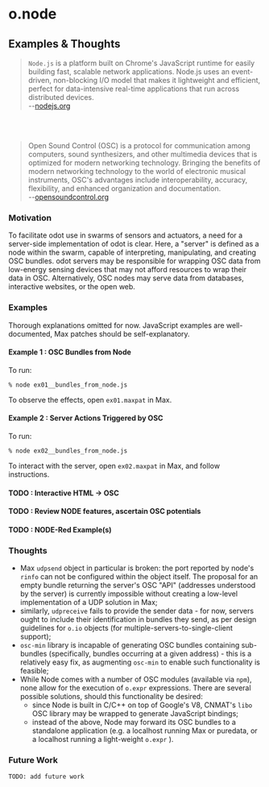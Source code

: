 # o.node
## Examples & Thoughts

> `Node.js` is a platform built on Chrome's JavaScript runtime for easily building fast, scalable network applications. Node.js uses an event-driven, non-blocking I/O model that makes it lightweight and efficient, perfect for data-intensive real-time applications that run across distributed devices.  
--[nodejs.org](http://nodejs.org)  

<br /><br />

> Open Sound Control (OSC) is a protocol for communication among computers, sound synthesizers, and other multimedia devices that is optimized for modern networking technology. Bringing the benefits of modern networking technology to the world of electronic musical instruments, OSC's advantages include interoperability, accuracy, flexibility, and enhanced organization and documentation.  
--[opensoundcontrol.org](http://opensoundcontrol.org/introduction-osc)

### Motivation

To facilitate odot use in swarms of sensors and actuators, a need for a server-side implementation of odot is clear. Here, a "server" is defined as a node within the swarm, capable of interpreting, manipulating, and creating OSC bundles. odot servers may be responsible for wrapping OSC data from low-energy sensing devices that may not afford resources to wrap their data in OSC. Alternatively, OSC nodes may serve data from databases, interactive websites, or the open web.

### Examples

Thorough explanations omitted for now. JavaScript examples are well-documented, Max patches should be self-explanatory.

#### Example 1 : OSC Bundles from Node

To run:
```
% node ex01__bundles_from_node.js
```  
To observe the effects, open `ex01.maxpat` in Max.

#### Example 2 : Server Actions Triggered by OSC

To run:
```
% node ex02__bundles_from_node.js
```  
To interact with the server, open `ex02.maxpat` in Max, and follow instructions.

#### TODO : Interactive HTML -> OSC
#### TODO : Review NODE features, ascertain OSC potentials
#### TODO : NODE-Red Example(s)

### Thoughts

* Max `udpsend` object in particular is broken: the port reported by node's `rinfo` can not be configured within the object itself. The proposal for an empty bundle returning the server's OSC "API" (addresses understood by the server) is currently impossible without creating a low-level implementation of a UDP solution in Max;
* similarly, `udpreceive` fails to provide the sender data - for now, servers ought to include their identification in bundles they send, as per design guidelines for `o.io` objects (for multiple-servers-to-single-client support);
* `osc-min` library is incapable of generating OSC bundles containing sub-bundles (specifically, bundles occurring at a given address) - this is a relatively easy fix, as augmenting `osc-min` to enable such functionality is feasible;
* While Node comes with a number of OSC modules (available via `npm`), none allow for the execution of `o.expr` expressions. There are several possible solutions, should this functionality be desired:
    * since Node is built in C/C++ on top of Google's V8, CNMAT's `libo` OSC library may be wrapped to generate JavaScript bindings;
    * instead of the above, Node may forward its OSC bundles to a standalone application (e.g. a localhost running Max or puredata, or a localhost running a light-weight `o.expr` ).
    
### Future Work

`TODO: add future work`